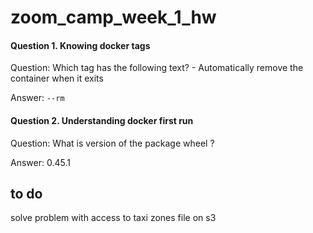 # zoom_camp_week_1_hw

#### Question 1. Knowing docker tags
Question: Which tag has the following text? - Automatically remove the container when it exits

Answer: `--rm`

#### Question 2. Understanding docker first run
Question: What is version of the package wheel ?

Answer: 0.45.1

## to do
solve problem with access to taxi zones file on s3
